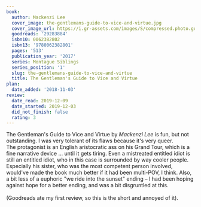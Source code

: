 ```yaml
---
book:
  author: Mackenzi Lee
  cover_image: the-gentlemans-guide-to-vice-and-virtue.jpg
  cover_image_url: https://i.gr-assets.com/images/S/compressed.photo.goodreads.com/books/1492601464l/29283884._SX98_.jpg
  goodreads: '29283884'
  isbn10: 0062382802
  isbn13: '9780062382801'
  pages: '513'
  publication_year: '2017'
  series: Montague Siblings
  series_position: '1'
  slug: the-gentlemans-guide-to-vice-and-virtue
  title: The Gentleman's Guide to Vice and Virtue
plan:
  date_added: '2018-11-03'
review:
  date_read: 2019-12-09
  date_started: 2019-12-03
  did_not_finish: false
  rating: 3
---
```


The Gentleman's Guide to Vice and Virtue by *Mackenzi Lee* is fun, but not outstanding. I was very tolerant of its flaws because it's very queer.<br />The protagonist is an English aristocratic ass on his Grand Tour, which is a fine narrative device … until it gets tiring. Even a mistreated entitled idiot is still an entitled idiot, who in this case is surrounded by way cooler people. Especially his sister, who was the most competent person involved, would've made the book much better if it had been multi-POV, I think. Also, a bit less of a euphoric "we ride into the sunset" ending – I had been hoping against hope for a better ending, and was a bit disgruntled at this.<br /><br />(Goodreads ate my first review, so this is the short and annoyed of it).
